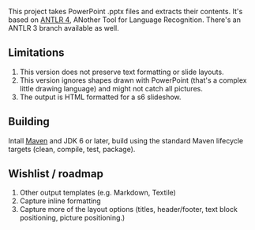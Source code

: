 This project takes PowerPoint .pptx files and extracts their contents. It's based on [ANTLR 4](http://www.antlr.org/), ANother Tool for Language Recognition. There's an ANTLR 3 branch available as well.

## Limitations

1. This version does not preserve text formatting or slide layouts.
2. This version ignores shapes drawn with PowerPoint (that's a complex little drawing language) and might not catch all pictures.
3. The output is HTML formatted for a s6 slideshow.

## Building

Intall [Maven](http://maven.apache.org) and JDK 6 or later, build using the standard Maven lifecycle targets (clean, compile, test, package).

## Wishlist / roadmap

1. Other output templates (e.g. Markdown, Textile)
2. Capture inline formatting
3. Capture more of the layout options (titles, header/footer, text block positioning, picture positioning.)
